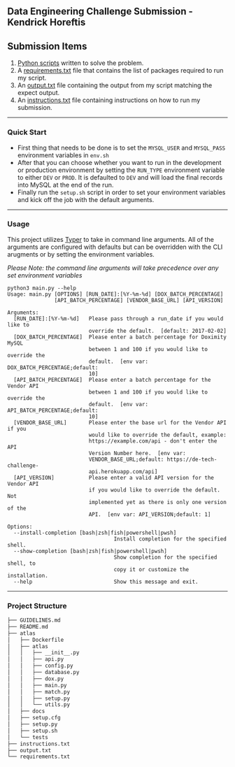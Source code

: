 ## Data Engineering Challenge Submission - Kendrick Horeftis



## Submission Items

1. [Python scripts](https://gitlab.com/khoreftis/data-engineering/-/tree/Development/atlas) written to solve the problem.
2. A [requirements.txt](https://gitlab.com/khoreftis/data-engineering/-/blob/Development/requirements.txt) file that contains the list of packages required to run my script.
3. An [output.txt](https://gitlab.com/khoreftis/data-engineering/-/blob/Development/output.txt) file containing the output from my script matching the expect output.
4. An [instructions.txt](https://gitlab.com/khoreftis/data-engineering/-/blob/Development/instructions.txt) file containing instructions on how to run my submission.

---

### Quick Start

- First thing that needs to be done is to set the `MYSQL_USER` and `MYSQL_PASS` environment variables in `env.sh`
- After that you can choose whether you want to run in the development or production environment by setting the `RUN_TYPE` environment variable to either `DEV` or `PROD`. It is defaulted to `DEV` and will load the final records into MySQL at the end of the run.
- Finally run the `setup.sh` script in order to set your environment variables and kick off the job with the default arguments.

---

### Usage

This project utilizes [Typer](https://typer.tiangolo.com/) to take in command line arguments. All of the arguments are configured with defaults but can be overridden with the CLI arugments or by setting the environment variables. 

*Please Note: the command line arguments will take precedence over any set environment variables*

```
python3 main.py --help
Usage: main.py [OPTIONS] [RUN_DATE]:[%Y-%m-%d] [DOX_BATCH_PERCENTAGE]
               [API_BATCH_PERCENTAGE] [VENDOR_BASE_URL] [API_VERSION]

Arguments:
  [RUN_DATE]:[%Y-%m-%d]   Please pass through a run_date if you would like to
                          override the default.  [default: 2017-02-02]
  [DOX_BATCH_PERCENTAGE]  Please enter a batch percentage for Doximity MySQL
                          between 1 and 100 if you would like to override the
                          default.  [env var: DOX_BATCH_PERCENTAGE;default:
                          10]
  [API_BATCH_PERCENTAGE]  Please enter a batch percentage for the Vendor API
                          between 1 and 100 if you would like to override the
                          default.  [env var: API_BATCH_PERCENTAGE;default:
                          10]
  [VENDOR_BASE_URL]       Please enter the base url for the Vendor API if you
                          would like to override the default, example:
                          https://example.com/api - don't enter the API
                          Version Number here.  [env var:
                          VENDOR_BASE_URL;default: https://de-tech-challenge-
                          api.herokuapp.com/api]
  [API_VERSION]           Please enter a valid API version for the Vendor API
                          if you would like to override the default. Not
                          implemented yet as there is only one version of the
                          API.  [env var: API_VERSION;default: 1]

Options:
  --install-completion [bash|zsh|fish|powershell|pwsh]
                                  Install completion for the specified shell.
  --show-completion [bash|zsh|fish|powershell|pwsh]
                                  Show completion for the specified shell, to
                                  copy it or customize the installation.
  --help                          Show this message and exit.
```

---



### Project Structure

``` bash
├── GUIDELINES.md
├── README.md
├── atlas
│   ├── Dockerfile
│   ├── atlas
│   │   ├── __init__.py
│   │   ├── api.py
│   │   ├── config.py
│   │   ├── database.py
│   │   ├── dox.py
│   │   ├── main.py
│   │   ├── match.py
│   │   ├── setup.py
│   │   └── utils.py
│   ├── docs
│   ├── setup.cfg
│   ├── setup.py
│   ├── setup.sh
│   └── tests
├── instructions.txt
├── output.txt
└── requirements.txt
```
